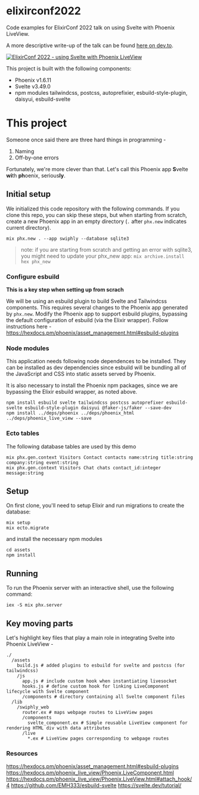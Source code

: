 # elixirconf2022
Code examples for ElixirConf 2022 talk on using Svelte with Phoenix LiveView.

A more descriptive write-up of the talk can be found [here on dev.to](https://dev.to/debussyman/e2e-reactivity-using-svelte-with-phoenix-liveview-38mf).

[![ElixirConf 2022 - using Svelte with Phoenix LiveView](https://i.ytimg.com/vi/asm2TTm035o/maxresdefault.jpg)](https://www.youtube.com/watch?v=asm2TTm035o)

This project is built with the following components:
- Phoenix v1.6.11
- Svelte v3.49.0
- npm modules tailwindcss, postcss, autoprefixier, esbuild-style-plugin, daisyui, esbuild-svelte

# This project
Someone once said there are three hard things in programming -
1. Naming
2. Off-by-one errors

Fortunately, we're more clever than that.
Let's call this Phoenix app **S**velte **wi**th **ph**oenix, serious**ly**. 

## Initial setup

We initialized this code repository with the following commands. If you clone this repo, you can skip these steps, but when starting from scratch, create a new Phoenix app in an empty directory (`.` after `phx.new` indicates current directory).
```
mix phx.new . --app swiphly --database sqlite3
```
> note: if you are starting from scratch and getting an error with sqlite3, you might need to update your phx\_new app:
`mix archive.install hex phx_new`

### Configure esbuild

**This is a key step when setting up from scrach**

We will be using an esbuild plugin to build Svelte and Tailwindcss components. This requires several changes to the Phoenix app generated by `phx.new`.
Modify the Phoenix app to support esbuild plugins, bypassing the default configuration of esbuild (via the Elixir wrapper).
Follow instructions here - https://hexdocs.pm/phoenix/asset_management.html#esbuild-plugins

### Node modules
This application needs following node dependences to be installed. They can be installed as dev dependencies since esbuild will be bundling all of the JavaScript and CSS into static assets served by Phoenix.

It is also necessary to install the Phoenix npm packages, since we are bypassing the Elixir esbuild wrapper, as noted above.
```
npm install esbuild svelte tailwindcss postcss autoprefixer esbuild-svelte esbuild-style-plugin daisyui @faker-js/faker --save-dev
npm install ../deps/phoenix ../deps/phoenix_html ../deps/phoenix_live_view --save
```

### Ecto tables
The following database tables are used by this demo
```
mix phx.gen.context Visitors Contact contacts name:string title:string company:string event:string
mix phx.gen.context Visitors Chat chats contact_id:integer message:string
```

## Setup
On first clone, you'll need to setup Elixir and run migrations to create the database:
```
mix setup
mix ecto.migrate
```
and install the necessary npm modules
```
cd assets
npm install
```
## Running
To run the Phoenix server with an interactive shell, use the following command:
```
iex -S mix phx.server
```

## Key moving parts
Let's highlight key files that play a main role in integrating Svelte into Phoenix LiveView -
```
./
  /assets
    build.js # added plugins to esbuild for svelte and postcss (for tailwindcss)
    /js
      app.js # include custom hook when instantiating livesocket
      hooks.js # define custom hook for linking LiveComponent lifecycle with Svelte component
      /components # directory containing all Svelte component files
  /lib
    /swiphly_web
      router.ex # maps webpage routes to LiveView pages
      /components
        svelte_component.ex # Simple reusable LiveView component for rendering HTML div with data attributes
      /live
        *.ex # LiveView pages corresponding to webpage routes
```

### Resources
https://hexdocs.pm/phoenix/asset_management.html#esbuild-plugins
https://hexdocs.pm/phoenix_live_view/Phoenix.LiveComponent.html
https://hexdocs.pm/phoenix_live_view/Phoenix.LiveView.html#attach_hook/4
https://github.com/EMH333/esbuild-svelte
https://svelte.dev/tutorial/
